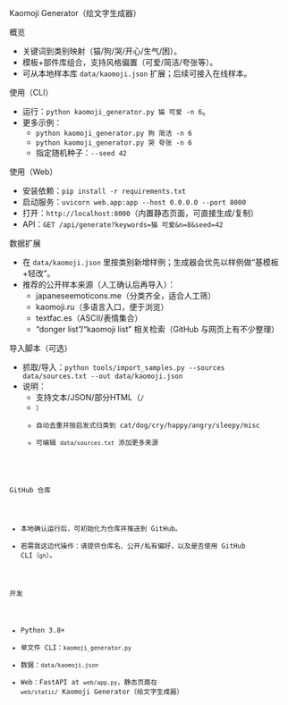 Kaomoji Generator（绘文字生成器）

概览
- 关键词到类别映射（猫/狗/哭/开心/生气/困）。
- 模板+部件库组合，支持风格偏置（可爱/简洁/夸张等）。
- 可从本地样本库 `data/kaomoji.json` 扩展；后续可接入在线样本。

使用（CLI）
- 运行：`python kaomoji_generator.py 猫 可爱 -n 6`。
- 更多示例：
  - `python kaomoji_generator.py 狗 简洁 -n 6`
  - `python kaomoji_generator.py 哭 夸张 -n 6`
  - 指定随机种子：`--seed 42`

使用（Web）
- 安装依赖：`pip install -r requirements.txt`
- 启动服务：`uvicorn web.app:app --host 0.0.0.0 --port 8000`
- 打开：`http://localhost:8000`（内置静态页面，可直接生成/复制）
- API：`GET /api/generate?keywords=猫 可爱&n=8&seed=42`

数据扩展
- 在 `data/kaomoji.json` 里按类别新增样例；生成器会优先以样例做“基模板+轻改”。
- 推荐的公开样本来源（人工确认后再导入）：
  - japaneseemoticons.me（分类齐全，适合人工筛）
  - kaomoji.ru（多语言入口，便于浏览）
  - textfac.es（ASCII/表情集合）
  - “donger list”/“kaomoji list” 相关检索（GitHub 与网页上有不少整理）

导入脚本（可选）
- 抓取/导入：`python tools/import_samples.py --sources data/sources.txt --out data/kaomoji.json`
- 说明：
  - 支持文本/JSON/部分HTML（<code>/<li>）
  - 自动去重并按启发式归类到 cat/dog/cry/happy/angry/sleepy/misc
  - 可编辑 `data/sources.txt` 添加更多来源

GitHub 仓库
- 本地确认运行后，可初始化为仓库并推送到 GitHub。
- 若需我这边代操作：请提供仓库名、公开/私有偏好，以及是否使用 GitHub CLI（`gh`）。

开发
- Python 3.8+
- 单文件 CLI：`kaomoji_generator.py`
- 数据：`data/kaomoji.json`
 - Web：FastAPI at `web/app.py`，静态页面在 `web/static/`
 Kaomoji Generator（绘文字生成器）
